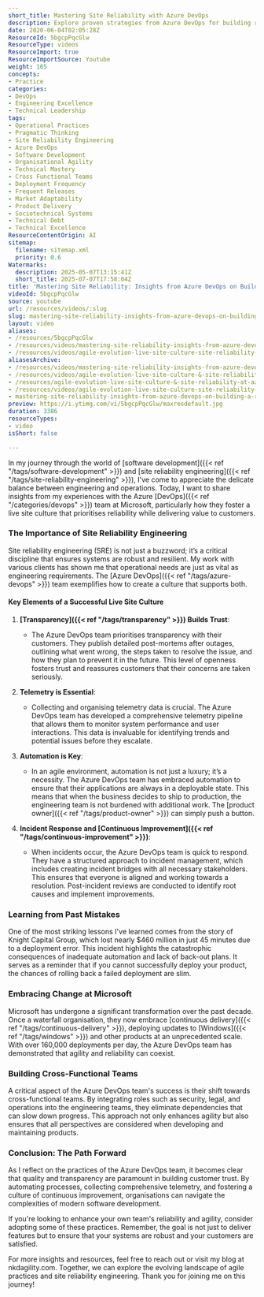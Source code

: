 ```yaml
---
short_title: Mastering Site Reliability with Azure DevOps
description: Explore proven strategies from Azure DevOps for building resilient, reliable software systems—covering transparency, automation, telemetry, incident response, and team culture.
date: 2020-06-04T02:05:28Z
ResourceId: 5bgcpPqcGlw
ResourceType: videos
ResourceImport: true
ResourceImportSource: Youtube
weight: 165
concepts:
- Practice
categories:
- DevOps
- Engineering Excellence
- Technical Leadership
tags:
- Operational Practices
- Pragmatic Thinking
- Site Reliability Engineering
- Azure DevOps
- Software Development
- Organisational Agility
- Technical Mastery
- Cross Functional Teams
- Deployment Frequency
- Frequent Releases
- Market Adaptability
- Product Delivery
- Sociotechnical Systems
- Technical Debt
- Technical Excellence
ResourceContentOrigin: AI
sitemap:
  filename: sitemap.xml
  priority: 0.6
Watermarks:
  description: 2025-05-07T13:15:41Z
  short_title: 2025-07-07T17:58:04Z
title: 'Mastering Site Reliability: Insights from Azure DevOps on Building a Resilient Live Site Culture'
videoId: 5bgcpPqcGlw
source: youtube
url: /resources/videos/:slug
slug: mastering-site-reliability-insights-from-azure-devops-on-building-a-resilient-live-site-culture
layout: video
aliases:
- /resources/5bgcpPqcGlw
- /resources/videos/mastering-site-reliability-insights-from-azure-devops-on-building-a-resilient-live-site-culture
- /resources/videos/agile-evolution-live-site-culture-site-reliability-at-azure-devops
aliasesArchive:
- /resources/videos/mastering-site-reliability-insights-from-azure-devops-on-building-a-resilient-live-site-culture
- /resources/videos/agile-evolution-live-site-culture-&-site-reliability-at-azure-devops
- /resources/agile-evolution-live-site-culture-&-site-reliability-at-azure-devops
- /resources/videos/agile-evolution-live-site-culture-site-reliability-at-azure-devops
- mastering-site-reliability-insights-from-azure-devops-on-building-a-resilient-live-site-culture
preview: https://i.ytimg.com/vi/5bgcpPqcGlw/maxresdefault.jpg
duration: 3386
resourceTypes:
- video
isShort: false

---
```

In my journey through the world of [software development]({{< ref "/tags/software-development" >}}) and [site reliability engineering]({{< ref "/tags/site-reliability-engineering" >}}), I've come to appreciate the delicate balance between engineering and operations. Today, I want to share insights from my experiences with the Azure [DevOps]({{< ref "/categories/devops" >}}) team at Microsoft, particularly how they foster a live site culture that prioritises reliability while delivering value to customers.

### The Importance of Site Reliability Engineering

Site reliability engineering (SRE) is not just a buzzword; it’s a critical discipline that ensures systems are robust and resilient. My work with various clients has shown me that operational needs are just as vital as engineering requirements. The [Azure DevOps]({{< ref "/tags/azure-devops" >}}) team exemplifies how to create a culture that supports both.

#### Key Elements of a Successful Live Site Culture

1. **[Transparency]({{< ref "/tags/transparency" >}}) Builds Trust**: 
   - The Azure DevOps team prioritises transparency with their customers. They publish detailed post-mortems after outages, outlining what went wrong, the steps taken to resolve the issue, and how they plan to prevent it in the future. This level of openness fosters trust and reassures customers that their concerns are taken seriously.

2. **Telemetry is Essential**: 
   - Collecting and organising telemetry data is crucial. The Azure DevOps team has developed a comprehensive telemetry pipeline that allows them to monitor system performance and user interactions. This data is invaluable for identifying trends and potential issues before they escalate.

3. **Automation is Key**: 
   - In an agile environment, automation is not just a luxury; it’s a necessity. The Azure DevOps team has embraced automation to ensure that their applications are always in a deployable state. This means that when the business decides to ship to production, the engineering team is not burdened with additional work. The [product owner]({{< ref "/tags/product-owner" >}}) can simply push a button.

4. **Incident Response and [Continuous Improvement]({{< ref "/tags/continuous-improvement" >}})**: 
   - When incidents occur, the Azure DevOps team is quick to respond. They have a structured approach to incident management, which includes creating incident bridges with all necessary stakeholders. This ensures that everyone is aligned and working towards a resolution. Post-incident reviews are conducted to identify root causes and implement improvements.

### Learning from Past Mistakes

One of the most striking lessons I've learned comes from the story of Knight Capital Group, which lost nearly $460 million in just 45 minutes due to a deployment error. This incident highlights the catastrophic consequences of inadequate automation and lack of back-out plans. It serves as a reminder that if you cannot successfully deploy your product, the chances of rolling back a failed deployment are slim.

### Embracing Change at Microsoft

Microsoft has undergone a significant transformation over the past decade. Once a waterfall organisation, they now embrace [continuous delivery]({{< ref "/tags/continuous-delivery" >}}), deploying updates to [Windows]({{< ref "/tags/windows" >}}) and other products at an unprecedented scale. With over 160,000 deployments per day, the Azure DevOps team has demonstrated that agility and reliability can coexist.

### Building Cross-Functional Teams

A critical aspect of the Azure DevOps team's success is their shift towards cross-functional teams. By integrating roles such as security, legal, and operations into the engineering teams, they eliminate dependencies that can slow down progress. This approach not only enhances agility but also ensures that all perspectives are considered when developing and maintaining products.

### Conclusion: The Path Forward

As I reflect on the practices of the Azure DevOps team, it becomes clear that quality and transparency are paramount in building customer trust. By automating processes, collecting comprehensive telemetry, and fostering a culture of continuous improvement, organisations can navigate the complexities of modern software development.

If you're looking to enhance your own team's reliability and agility, consider adopting some of these practices. Remember, the goal is not just to deliver features but to ensure that your systems are robust and your customers are satisfied.

For more insights and resources, feel free to reach out or visit my blog at nkdagility.com. Together, we can explore the evolving landscape of agile practices and site reliability engineering. Thank you for joining me on this journey!
